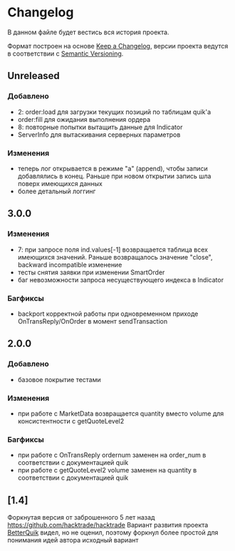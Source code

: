# Changelog
В данном файле будет вестись вся история проекта.

Формат построен на основе [Keep a Changelog](https://keepachangelog.com/en/1.0.0/),
версии проекта ведутся в соответствии с [Semantic Versioning](https://semver.org/spec/v2.0.0.html).

## Unreleased
### Добавлено
- 2: order:load для загрузки текущих позиций по таблицам quik'а
- order:fill для ожидания выполнения ордера
- 8: повторные попытки вытащить данные для Indicator
- ServerInfo для вытаскивания серверных параметров
### Изменения
- теперь лог открывается в режиме "a" (append), чтобы записи добавлялись в конец. Раньше при новом открытии запись шла поверх имеющихся данных
- более детальный логгинг

## 3.0.0
### Изменения
- 7: при запросе поля ind.values[-1] возвращается таблица всех имеющихся значений. Раньше возвращалось значение "close", backward incompatible изменение
- тесты снятия заявки при изменении SmartOrder
- баг невозможности запроса несуществующего индекса в Indicator

### Багфиксы
- backport корректной работы при одновременном приходе OnTransReply/OnOrder в момент sendTransaction

## 2.0.0
### Добавлено
- базовое покрытие тестами

### Изменения
- при работе с MarketData возвращается quantity вместо volume для консистентности с getQuoteLevel2

### Багфиксы
- при работе с OnTransReply ordernum заменен на order_num в соответствии с документацией quik
- при работе с getQuoteLevel2 volume заменен на quantity в соответствии с документацией quik

## [1.4]
Форкнутая версия от заброшенного 5 лет назад https://github.com/hacktrade/hacktrade
Вариант развития проекта [BetterQuik](https://github.com/BetterQuik/framework) видел, но не оценил, поэтому форкнул более простой для понимания идей автора исходный вариант
